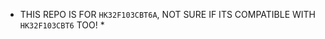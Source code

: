 * THIS REPO IS FOR ``` HK32F103CBT6A ```, NOT SURE IF ITS COMPATIBLE WITH ``` HK32F103CBT6 ``` TOO! *

